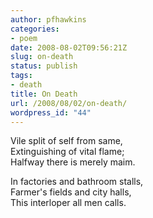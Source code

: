 ```yaml
---
author: pfhawkins
categories:
- poem
date: 2008-08-02T09:56:21Z
slug: on-death
status: publish
tags:
- death
title: On Death
url: /2008/08/02/on-death/
wordpress_id: "44"
---
```


Vile split of self from same,  
Extinguishing of vital flame;  
Halfway there is merely maim.

In factories and bathroom stalls,  
Farmer's fields and city halls,  
This interloper all men calls.
